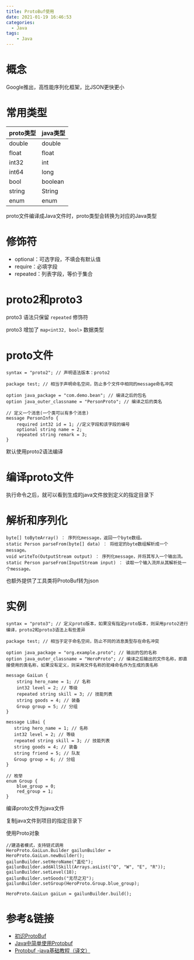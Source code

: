 ```yaml
---
title: ProtoBuf使用
date: 2021-01-19 16:46:53
categories:
  - Java
tags: 
	- Java
---
```


# 概念

Google推出，高性能序列化框架，比JSON更快更小

# 常用类型

|proto类型	|java类型|
|---|---|
|double|	double|
|float	|float|
|int32	|int|
|int64	|long|
|bool	|boolean|
|string	|String|
|enum|	enum|

proto文件编译成Java文件时，proto类型会转换为对应的Java类型

# 修饰符

- optional：可选字段，不填会有默认值
- require：必填字段
- repeated：列表字段，等价于集合

# proto2和proto3

proto3 语法只保留 `repeated` 修饰符

proto3 增加了 `map<int32, bool>` 数据类型

# proto文件

```
syntax = "proto2"; // 声明语法版本：proto2
  
package test; // 相当于声明命名空间，防止多个文件中相同的message命名冲突
  
option java_package = "com.demo.bean"; // 编译之后的包名
option java_outer_classname = "PersonProto"; // 编译之后的类名
  
// 定义一个消息(一个类可以有多个消息)  
message PersonInfo {
    required int32 id = 1; //定义字段和该字段的编号
    optional string name = 2;
    repeated string remark = 3;
}

```

默认使用proto2语法编译

# 编译proto文件

执行命令之后，就可以看到生成的java文件放到定义的指定目录下

# 解析和序列化

```
byte[] toByteArray() ： 序列化message，返回一个byte数组。
static Person parseFrom(byte[] data) ： 将给定的byte数组解析成一个message。
void writeTo(OutputStream output) ： 序列化message，并将其写入一个输出流。
static Person parseFrom(InputStream input) ： 读取一个输入流并从其解析处一个message。
```

也额外提供了工具类将ProtoBuf转为json

# 实例

```
syntax = "proto3"; // 定义proto版本，如果没有指定proto版本，则采用proto2进行编译，proto2和proto3语法上有些差异
  
package test; // 相当于定于命名空间，防止不同的消息类型存在命名冲突
  
option java_package = "org.example.proto"; // 输出的包的名称
option java_outer_classname = "HeroProto"; // 编译之后输出的文件名称，即直接使用的类名称，如果没有定义，则采用文件名称的驼峰命名作为生成的类名称
  
message GaiLun {
    string hero_name = 1; // 名称
    int32 level = 2; // 等级
    repeated string skill = 3; // 技能列表
    string goods = 4; // 装备
    Group group = 5; // 分组
}
  
message LiBai {
   string hero_name = 1; // 名称
   int32 level = 2; // 等级
   repeated string skill = 3; // 技能列表
   string goods = 4; // 装备
   string friend = 5; // 队友
   Group group = 6; // 分组
}
  
// 枚举
enum Group {
    blue_group = 0;
    red_group = 1;
}
```

编译proto文件为java文件

复制java文件到项目的指定目录下

使用Proto对象

```
//建造者模式，支持链式调用
HeroProto.GaiLun.Builder gailunBuilder = HeroProto.GaiLun.newBuilder();
gailunBuilder.setHeroName("盖伦");
gailunBuilder.addAllSkill(Arrays.asList("Q", "W", "E", "R"));
gailunBuilder.setLevel(18);
gailunBuilder.setGoods("无尽之刃");
gailunBuilder.setGroup(HeroProto.Group.blue_group);

HeroProto.GaiLun gaiLun = gailunBuilder.build();

```

# 参考&链接

- [初识ProtoBuf](https://juejin.cn/post/6916146501945131022)
- [Java中简单使用Protobuf](https://juejin.cn/post/6918013164504219655)
- [Protobuf -java基础教程（译文）](https://juejin.cn/post/6844903767666589703)